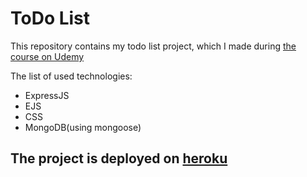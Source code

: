 # ToDo List
This repository contains my todo list project, which I made during [the course on Udemy](https://www.udemy.com/course/the-complete-web-development-bootcamp)

The list of used technologies: 
* ExpressJS
* EJS
* CSS
* MongoDB(using mongoose)
## The project is deployed on [heroku](https://to-do-list-kiricle.herokuapp.com/about)
